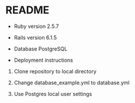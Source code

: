 # README


* Ruby version 2.5.7

* Rails version 6.1.5

* Database PostgreSQL 


* Deployment instructions

1. Clone repository to local directory

2. Change database_example.yml to database.yml

3. Use Postgres local user settings



